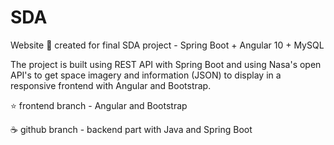 # SDA
Website :rocket: created for final SDA project - Spring Boot + Angular 10 + MySQL

The project is built using REST API with Spring Boot and using Nasa's open API's to get space imagery and information (JSON) to display in a responsive frontend with Angular and Bootstrap.

:star: frontend branch - Angular and Bootstrap

:coffee: github branch -  backend part with Java and Spring Boot
